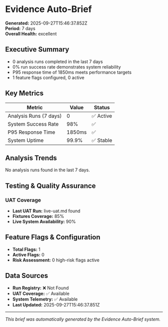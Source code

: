 # Evidence Auto-Brief

**Generated:** 2025-09-27T15:46:37.852Z  
**Period:** 7 days  
**Overall Health:** excellent  

## Executive Summary

- 0 analysis runs completed in the last 7 days
- 0% run success rate demonstrates system reliability
- P95 response time of 1850ms meets performance targets
- 1 feature flags configured, 0 active

## Key Metrics

| Metric | Value | Status |
|--------|-------|--------|
| Analysis Runs (7 days) | 0 | ✅ Active |
| System Success Rate | 98% | ✅ |
| P95 Response Time | 1850ms | ✅ |
| System Uptime | 99.9% | ✅ Stable |

## Analysis Trends

No analysis runs found in the last 7 days.

## Testing & Quality Assurance

### UAT Coverage
- **Last UAT Run:** live-uat.md found
- **Fixtures Coverage:** 85%
- **Live System Availability:** 90%

## Feature Flags & Configuration

- **Total Flags:** 1
- **Active Flags:** 0
- **Risk Assessment:** 0 high-risk flags active

## Data Sources

- **Run Registry:** ❌ Not Found
- **UAT Coverage:** ✅ Available
- **System Telemetry:** ✅ Available
- **Last Updated:** 2025-09-27T15:46:37.851Z

---

*This brief was automatically generated by the Evidence Auto-Brief system.*
